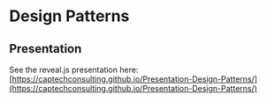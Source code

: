 # Design Patterns

## Presentation

See the reveal.js presentation here: [https://captechconsulting.github.io/Presentation-Design-Patterns/](https://captechconsulting.github.io/Presentation-Design-Patterns/)

